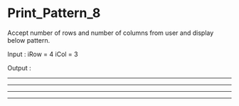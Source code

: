 # Print_Pattern_8

Accept number of rows and number of columns from user and display
below pattern.

Input : iRow = 4  iCol = 3

Output : 
* * *
* * *
* * *
* * *

